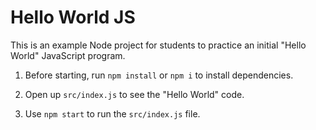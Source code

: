 # Hello World JS

This is an example Node project for students to practice an initial "Hello World" JavaScript program.

1. Before starting, run `npm install` or `npm i` to install dependencies.

2. Open up `src/index.js` to see the "Hello World" code.

3. Use `npm start` to run the `src/index.js` file.
